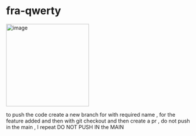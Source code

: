 # fra-qwerty

<img width="225" height="225" alt="image" src="https://github.com/user-attachments/assets/b19df003-3e41-4044-a85a-cbb14046c39b" />


to push the code create a new branch for with required name , for the feature added and then with git checkout and then create a pr , do not push in the main , I repeat DO NOT PUSH IN the MAIN


